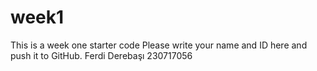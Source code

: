 # week1
This is a week one starter code 
Please write your name and ID here and push it to GitHub.
Ferdi Derebaşı 230717056
